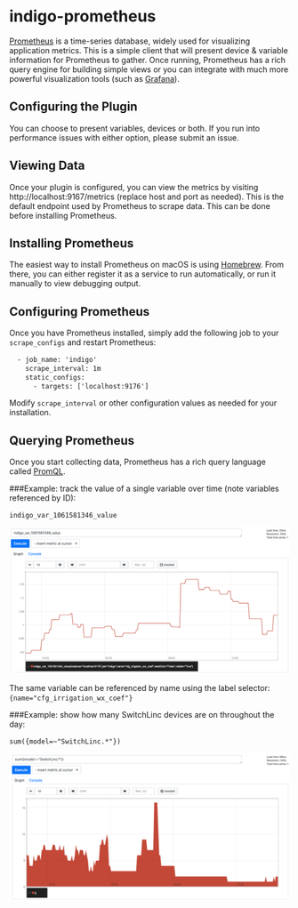 # indigo-prometheus

[Prometheus](https://prometheus.io) is a time-series database, widely used for
visualizing application metrics.  This is a simple client that will present device &
variable information for Prometheus to gather.  Once running, Prometheus has a rich
query engine for building simple views or you can integrate with much more powerful
visualization tools (such as [Grafana](https://grafana.com)).

## Configuring the Plugin

You can choose to present variables, devices or both.  If you run into performance issues
with either option, please submit an issue.

## Viewing Data

Once your plugin is configured, you can view the metrics by visiting
http://localhost:9167/metrics (replace host and port as needed).  This is the default
endpoint used by Prometheus to scrape data.  This can be done before installing
Prometheus.

## Installing Prometheus

The easiest way to install Prometheus on macOS is using
[Homebrew](https://formulae.brew.sh/formula/prometheus).  From there, you can either
register it as a service to run automatically, or run it manually to view debugging
output.

## Configuring Prometheus

Once you have Prometheus installed, simply add the following job to your `scrape_configs` and restart Prometheus:

```
  - job_name: 'indigo'
    scrape_interval: 1m
    static_configs:
      - targets: ['localhost:9176']
```

Modify `scrape_interval` or other configuration values as needed for your installation.

## Querying Prometheus

Once you start collecting data, Prometheus has a rich query language called
[PromQL](https://prometheus.io/docs/prometheus/latest/querying/basics/).

###Example: track the value of a single variable over time (note variables referenced by ID):

    indigo_var_1061581346_value

![](https://github.com/jheddings/indigo-prometheus/raw/master/etc/images/example_variable_over_time.png)

The same variable can be referenced by name using the label selector: `{name="cfg_irrigation_wx_coef"}`

###Example: show how many SwitchLinc devices are on throughout the day:

    sum({model=~"SwitchLinc.*"})

![](https://github.com/jheddings/indigo-prometheus/raw/master/etc/images/example_switchlinc_day.png)

